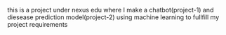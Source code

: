 this is a project under nexus edu where I make a chatbot(project-1) and diesease prediction model(project-2) using machine learning to fullfill my project requirements
